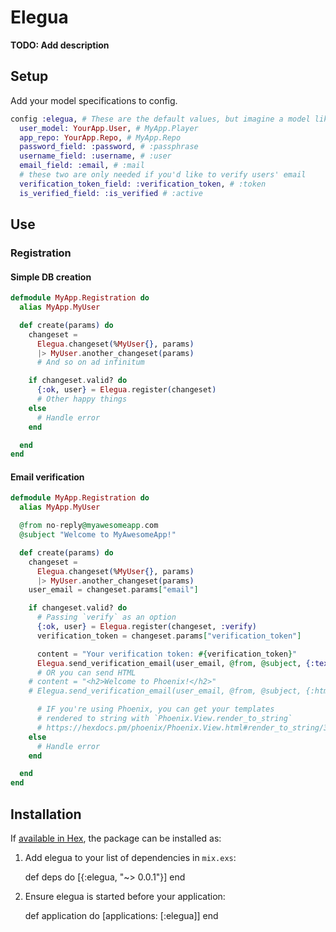 # Elegua

**TODO: Add description**
## Setup
Add your model specifications to config. 
```elixir
config :elegua, # These are the default values, but imagine a model like:
  user_model: YourApp.User, # MyApp.Player
  app_repo: YourApp.Repo, # MyApp.Repo
  password_field: :password, # :passphrase
  username_field: :username, # :user
  email_field: :email, # :mail
  # these two are only needed if you'd like to verify users' email
  verification_token_field: :verification_token, # :token
  is_verified_field: :is_verified # :active
```

## Use
### Registration
#### Simple DB creation
```elixir
defmodule MyApp.Registration do
  alias MyApp.MyUser

  def create(params) do
    changeset =
      Elegua.changeset(%MyUser{}, params)
      |> MyUser.another_changeset(params)
      # And so on ad infinitum

    if changeset.valid? do
      {:ok, user} = Elegua.register(changeset)
      # Other happy things
    else
      # Handle error
    end

  end
end
```
#### Email verification
```elixir
defmodule MyApp.Registration do
  alias MyApp.MyUser

  @from no-reply@myawesomeapp.com
  @subject "Welcome to MyAwesomeApp!"

  def create(params) do
    changeset =
      Elegua.changeset(%MyUser{}, params)
      |> MyUser.another_changeset(params)
    user_email = changeset.params["email"]

    if changeset.valid? do
      # Passing `verify` as an option
      {:ok, user} = Elegua.register(changeset, :verify)
      verification_token = changeset.params["verification_token"]

      content = "Your verification token: #{verification_token}"
      Elegua.send_verification_email(user_email, @from, @subject, {:text, content})
      # OR you can send HTML
    # content = "<h2>Welcome to Phoenix!</h2>"
    # Elegua.send_verification_email(user_email, @from, @subject, {:html, content})

      # IF you're using Phoenix, you can get your templates
      # rendered to string with `Phoenix.View.render_to_string`
      # https://hexdocs.pm/phoenix/Phoenix.View.html#render_to_string/3
    else
      # Handle error
    end

  end
end
```

## Installation

If [available in Hex](https://hex.pm/docs/publish), the package can be installed as:

  1. Add elegua to your list of dependencies in `mix.exs`:

        def deps do
          [{:elegua, "~> 0.0.1"}]
        end

  2. Ensure elegua is started before your application:

        def application do
          [applications: [:elegua]]
        end

